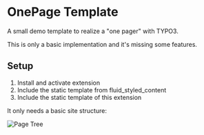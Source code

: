 # OnePage Template

A small demo template to realize a "one pager" with TYPO3.

This is only a basic implementation and it's missing some features.

## Setup


1. Install and activate extension
2. Include the static template from fluid_styled_content
3. Include the static template of this extension

It only needs a basic site structure:

![Page Tree](https://bitbucket.org/wowawebdesign/wwonepagetemplate/raw/6608dcad4ecb35eca15d087a33d6470928ed181c/Resources/Public/Images/pagetree.png "Page Tree")
